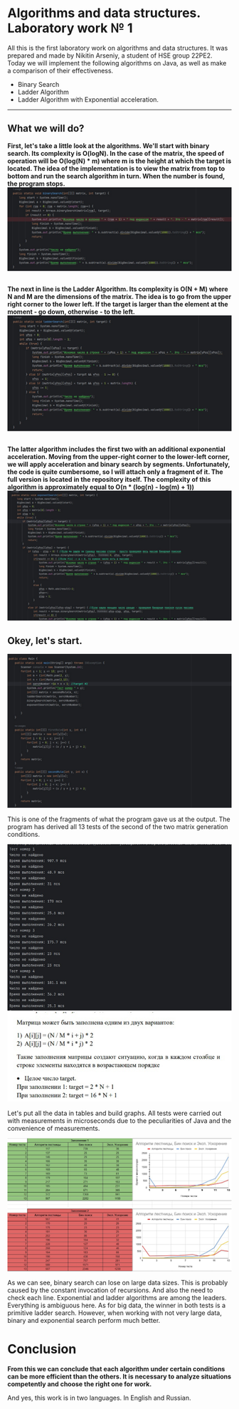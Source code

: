 # Algorithms and data structures. Laboratory work № 1
 All this is the first laboratory work on algorithms and data structures. It was prepared and made by Nikitin Arseniy, a student of HSE group 22PE2. Today we will implement the following algorithms on Java, as well as make a comparison of their effectiveness.
- Binary Search 
- Ladder Algorithm 
- Ladder Algorithm with Exponential acceleration.
---
## <b>What we will do?</b>
<b>First, let's take a little look at the algorithms. We'll start with binary search.
Its complexity is O(logN). In the case of the matrix, the speed of operation will be O(log(N) * m) where m is the height at which the target is located. 
The idea of the implementation is to view the matrix from top to bottom and run the search algorithm in turn. When the number is found, the program stops. </b>
![alt text](images/zIf-4l4TQ2s.jpg)

## 
<b>The next in line is the Ladder Algorithm. Its complexity is O(N + M) where N and M are the dimensions of the matrix. The idea is to go from the upper right corner to the lower left. 
If the target is larger than the element at the moment - go down, otherwise - to the left.</b>
![alt text](images/ladder_Search.jpg)

##

<b>The latter algorithm includes the first two with an additional exponential acceleration. Moving from the upper-right corner to the lower-left corner, we will apply acceleration and binary search by segments. 
Unfortunately, the code is quite cumbersome, so I will attach only a fragment of it. The full version is located in the repository itself. The complexity of this algorithm is approximately equal to O(n * (log(n) - log(m) + 1))</b>
![alt text](images/expoent_search.jpg)

## Okey, let's start.
![alt text](images/the_code_of_start.jpg)

This is one of the fragments of what the program gave us at the output. The program has derived all 13 tests of the second of the two matrix generation conditions.

![alt text](images/tests.jpg)
![alt text](images/matrix_generation_conditions.jpg)

Let's put all the data in tables and build graphs. All tests were carried out with measurements in microseconds due to the peculiarities of Java and the convenience of measurements.

![alt text](images/tables_research.jpg)

As we can see, binary search can lose on large data sizes. This is probably caused by the constant invocation of recursions. And also the need to check each line.
Exponential and ladder algorithms are among the leaders. Everything is ambiguous here. As for big data, the winner in both tests is a primitive ladder search. However, when working with not very large data, binary and exponential search perform much better.

# Conclusion
<b>From this we can conclude that each algorithm under certain conditions can be more efficient than the others. It is necessary to analyze situations competently and choose the right one for work.</b>

And yes, this work is in two languages. In English and Russian.
